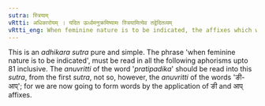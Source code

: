 ```yaml
---
sutra: स्त्रियाम्
vRtti: अधिकारोयम् । यदित ऊर्ध्वमनुक्रमिष्यामः स्त्रियामित्येव तद्वेदितव्यम्
vRtti_eng: When feminine nature is to be indicated, the affixes which we shall treat of hereinafter must be employed.
---
```

This is an _adhikara_ _sutra_ pure and simple. The phrase 'when feminine nature is to be indicated', must be read in all the following aphorisms upto 81 inclusive. The _anuvritti_ of the word '_pratipadika_' should be read into this _sutra_, from the first _sutra_, not so, however, the _anuvritti_ of the words 'ङी-आप्'; for we are now going to form words by the application of ङी and आप् affixes.
